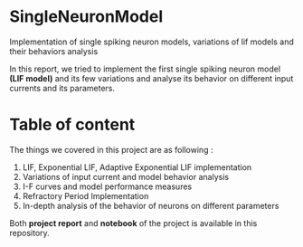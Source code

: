 # SingleNeuronModel
Implementation of single spiking neuron models, variations of lif models and their behaviors analysis

In this report, we tried to implement the first single spiking neuron model **(LIF model)** and
its few variations and analyse its behavior on different input currents and its parameters.

# Table of content
The things we covered in this project are as following : 

1. LIF, Exponential LIF, Adaptive Exponential LIF implementation
2. Variations of input current and model behavior analysis
3. I-F curves and model performance measures
4. Refractory Period Implementation
5. In-depth analysis of the behavior of neurons on different parameters

Both **project report** and **notebook** of the project is available in this repository.

